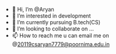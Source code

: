 - 👋 Hi, I’m @Aryan
- 👀 I’m interested in development
- 🌱 I’m currently pursuing B.tech(CS)
- 💞️ I’m looking to collaborate on ...
- 📫 How to reach me u can email me on @20119csaryan7779@poornima.edu.in

<!---
Aryan7779/Aryan7779 is a ✨ special ✨ repository because its `README.md` (this file) appears on your GitHub profile.
You can click the Preview link to take a look at your changes.
--->
